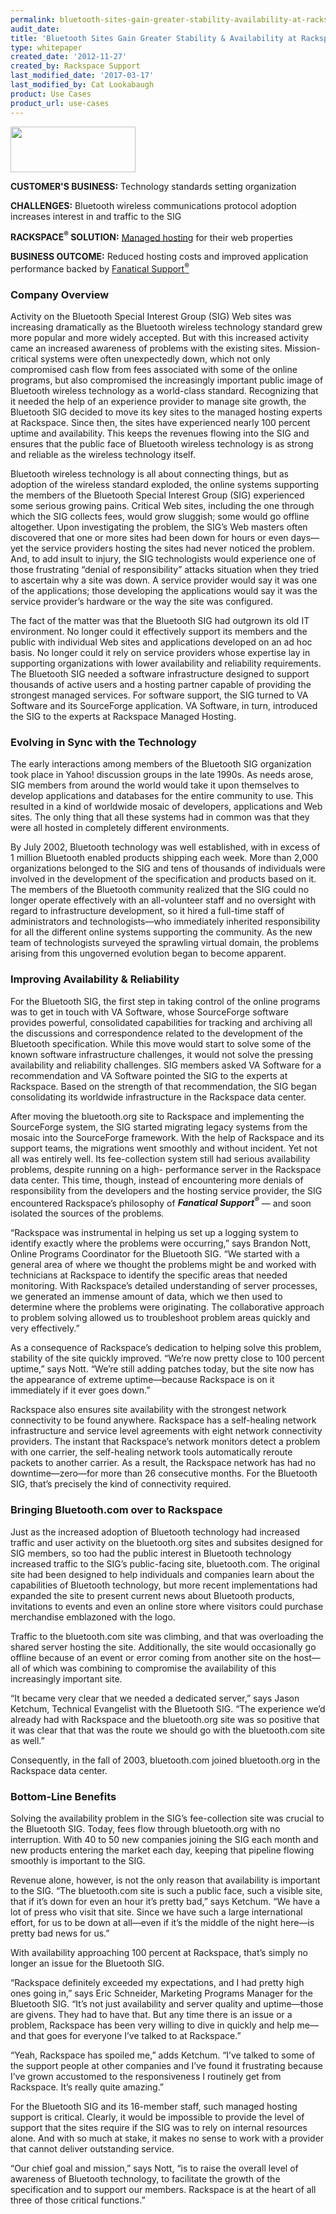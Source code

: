 ```yaml
---
permalink: bluetooth-sites-gain-greater-stability-availability-at-rackspace/
audit_date:
title: 'Bluetooth Sites Gain Greater Stability & Availability at Rackspace'
type: whitepaper
created_date: '2012-11-27'
created_by: Rackspace Support
last_modified_date: '2017-03-17'
last_modified_by: Cat Lookabaugh
product: Use Cases
product_url: use-cases
---
```


<a href="http://www.bluetooth.org/">
   <img src="{% asset_path use-cases/bluetooth-sites-gain-greater-stability-availability-at-rackspace/btsiglogo.gif %}" width="200" height="73" />
</a>

**CUSTOMER'S BUSINESS:** Technology standards setting organization

**CHALLENGES:** Bluetooth wireless communications protocol adoption
increases interest in and traffic to the SIG

**RACKSPACE<sup>&reg;</sup> SOLUTION:** [Managed
hosting](http://www.rackspace.com/managed_hosting/dedicated_servers/)
for their web properties

**BUSINESS OUTCOME:** Reduced hosting costs and improved application
performance backed by [Fanatical
Support<sup>&reg;</sup>](http://www.rackspace.com/whyrackspace/support/)

### Company Overview

Activity on the Bluetooth Special Interest Group (SIG) Web sites was
increasing dramatically as the Bluetooth wireless technology standard
grew more popular and more widely accepted. But with this increased
activity came an increased awareness of problems with the existing
sites. Mission-critical systems were often unexpectedly down, which not
only compromised cash flow from fees associated with some of the online
programs, but also compromised the increasingly important public image
of Bluetooth wireless technology as a world-class standard. Recognizing
that it needed the help of an experience provider to manage site growth,
the Bluetooth SIG decided to move its key sites to the managed hosting
experts at Rackspace. Since then, the sites have experienced nearly 100
percent uptime and availability. This keeps the revenues flowing into
the SIG and ensures that the public face of Bluetooth wireless
technology is as strong and reliable as the wireless technology itself.

Bluetooth wireless technology is all about connecting things, but as
adoption of the wireless standard exploded, the online systems
supporting the members of the Bluetooth Special Interest Group (SIG)
experienced some serious growing pains. Critical Web sites, including
the one through which the SIG collects fees, would grow sluggish; some
would go offline altogether. Upon investigating the problem, the SIG’s
Web masters often discovered that one or more sites had been down for
hours or even days—yet the service providers hosting the sites had never
noticed the problem. And, to add insult to injury, the SIG technologists
would experience one of those frustrating “denial of responsibility”
attacks situation when they tried to ascertain why a site was down. A
service provider would say it was one of the applications; those
developing the applications would say it was the service provider’s
hardware or the way the site was configured.

The fact of the matter was that the Bluetooth SIG had outgrown its old
IT environment. No longer could it effectively support its members and
the public with individual Web sites and applications developed on an ad
hoc basis. No longer could it rely on service providers whose expertise
lay in supporting organizations with lower availability and reliability
requirements. The Bluetooth SIG needed a software infrastructure
designed to support thousands of active users and a hosting partner
capable of providing the strongest managed services. For software
support, the SIG turned to VA Software and its SourceForge application.
VA Software, in turn, introduced the SIG to the experts at Rackspace
Managed Hosting.

### Evolving in Sync with the Technology

The early interactions among members of the Bluetooth SIG organization
took place in Yahoo! discussion groups in the late 1990s. As needs
arose, SIG members from around the world would take it upon themselves
to develop applications and databases for the entire community to use.
This resulted in a kind of worldwide mosaic of developers, applications
and Web sites. The only thing that all these systems had in common was
that they were all hosted in completely different environments.

By July 2002, Bluetooth technology was well established, with in excess
of 1 million Bluetooth enabled products shipping each week. More than
2,000 organizations belonged to the SIG and tens of thousands of
individuals were involved in the development of the specification and
products based on it. The members of the Bluetooth community realized
that the SIG could no longer operate effectively with an all-volunteer
staff and no oversight with regard to infrastructure development, so it
hired a full-time staff of administrators and technologists—who
immediately inherited responsibility for all the different online
systems supporting the community. As the new team of technologists
surveyed the sprawling virtual domain, the problems arising from this
ungoverned evolution began to become apparent.

### Improving Availability & Reliability

For the Bluetooth SIG, the first step in taking control of the online
programs was to get in touch with VA Software, whose SourceForge
software provides powerful, consolidated capabilities for tracking and
archiving all the discussions and correspondence related to the
development of the Bluetooth specification. While this move would start
to solve some of the known software infrastructure challenges, it would
not solve the pressing availability and reliability challenges. SIG
members asked VA Software for a recommendation and VA Software pointed
the SIG to the experts at Rackspace. Based on the strength of that
recommendation, the SIG began consolidating its worldwide infrastructure
in the Rackspace data center.

After moving the bluetooth.org site to Rackspace and implementing the
SourceForge system, the SIG started migrating legacy systems from the
mosaic into the SourceForge framework. With the help of Rackspace and
its support teams, the migrations went smoothly and without incident.
Yet not all was entirely well. Its fee-collection system still had
serious availability problems, despite running on a high- performance
server in the Rackspace data center. This time, though, instead of
encountering more denials of responsibility from the developers and the
hosting service provider, the SIG encountered Rackspace’s philosophy of
***Fanatical Support<sup>&reg;</sup>*** — and soon isolated the sources
of the problems.

“Rackspace was instrumental in helping us set up a logging system to
identify exactly where the problems were occurring,” says Brandon Nott,
Online Programs Coordinator for the Bluetooth SIG. “We started with a
general area of where we thought the problems might be and worked with
technicians at Rackspace to identify the specific areas that needed
monitoring. With Rackspace’s detailed understanding of server processes,
we generated an immense amount of data, which we then used to determine
where the problems were originating. The collaborative approach to
problem solving allowed us to troubleshoot problem areas quickly and
very effectively.”

As a consequence of Rackspace’s dedication to helping solve this
problem, stability of the site quickly improved. “We’re now pretty close
to 100 percent uptime,” says Nott. “We’re still adding patches today,
but the site now has the appearance of extreme uptime—because Rackspace
is on it immediately if it ever goes down.”

Rackspace also ensures site availability with the strongest network
connectivity to be found anywhere. Rackspace has a self-healing network
infrastructure and service level agreements with eight network
connectivity providers. The instant that Rackspace’s network monitors
detect a problem with one carrier, the self-healing network tools
automatically reroute packets to another carrier. As a result, the
Rackspace network has had no downtime—zero—for more than 26 consecutive
months. For the Bluetooth SIG, that’s precisely the kind of connectivity
required.

### Bringing Bluetooth.com over to Rackspace

Just as the increased adoption of Bluetooth technology had increased
traffic and user activity on the bluetooth.org sites and subsites
designed for SIG members, so too had the public interest in Bluetooth
technology increased traffic to the SIG’s public-facing site,
bluetooth.com. The original site had been designed to help individuals
and companies learn about the capabilities of Bluetooth technology, but
more recent implementations had expanded the site to present current
news about Bluetooth products, invitations to events and even an online
store where visitors could purchase merchandise emblazoned with the
logo.

Traffic to the bluetooth.com site was climbing, and that was overloading
the shared server hosting the site. Additionally, the site would
occasionally go offline because of an event or error coming from another
site on the host—all of which was combining to compromise the
availability of this increasingly important site.

“It became very clear that we needed a dedicated server,” says Jason
Ketchum, Technical Evangelist with the Bluetooth SIG. “The experience
we’d already had with Rackspace and the bluetooth.org site was so
positive that it was clear that that was the route we should go with the
bluetooth.com site as well.”

Consequently, in the fall of 2003, bluetooth.com joined bluetooth.org in
the Rackspace data center.

### Bottom-Line Benefits

Solving the availability problem in the SIG’s fee-collection site was
crucial to the Bluetooth SIG. Today, fees flow through bluetooth.org
with no interruption. With 40 to 50 new companies joining the SIG each
month and new products entering the market each day, keeping that
pipeline flowing smoothly is important to the SIG.

Revenue alone, however, is not the only reason that availability is
important to the SIG. “The bluetooth.com site is such a public face,
such a visible site, that if it’s down for even an hour it’s pretty
bad,” says Ketchum. “We have a lot of press who visit that site. Since
we have such a large international effort, for us to be down at all—even
if it’s the middle of the night here—is pretty bad news for us.”

With availability approaching 100 percent at Rackspace, that’s simply no
longer an issue for the Bluetooth SIG.

“Rackspace definitely exceeded my expectations, and I had pretty high
ones going in,” says Eric Schneider, Marketing Programs Manager for the
Bluetooth SIG. “It’s not just availability and server quality and
uptime—those are givens. They had to have that. But any time there is an
issue or a problem, Rackspace has been very willing to dive in quickly
and help me—and that goes for everyone I’ve talked to at Rackspace.”

“Yeah, Rackspace has spoiled me,” adds Ketchum. “I’ve talked to some of
the support people at other companies and I’ve found it frustrating
because I’ve grown accustomed to the responsiveness I routinely get from
Rackspace. It’s really quite amazing.”

For the Bluetooth SIG and its 16-member staff, such managed hosting
support is critical. Clearly, it would be impossible to provide the
level of support that the sites require if the SIG was to rely on
internal resources alone. And with so much at stake, it makes no sense
to work with a provider that cannot deliver outstanding service.

“Our chief goal and mission,” says Nott, “is to raise the overall level
of awareness of Bluetooth technology, to facilitate the growth of the
specification and to support our members. Rackspace is at the heart of
all three of those critical functions.”
